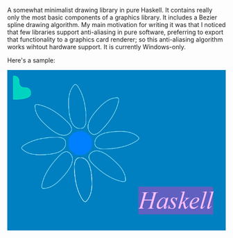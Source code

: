 A somewhat minimalist drawing library in pure Haskell. It contains really only the most basic components of a graphics library. It includes a Bezier spline drawing algorithm. My main motivation for writing it was that  I noticed that few libraries support anti-aliasing in pure software, preferring to export that functionality to a graphics card renderer; so this anti-aliasing algorithm works wihtout hardware support. It is currently Windows-only.

Here's a sample:

![](./Test.bmp)
